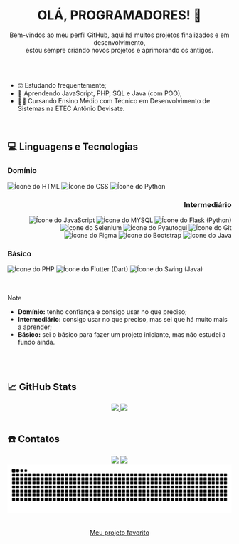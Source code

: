 <div align="center">
  
# OLÁ, PROGRAMADORES! 👋

Bem-vindos ao meu perfil GitHub, aqui há muitos projetos finalizados e em desenvolvimento, <br> estou sempre criando novos projetos e aprimorando os antigos.
</div>
<br><br>
  
- 🤓 Estudando frequentemente;  
- 📒 Aprendendo JavaScript, PHP, SQL e Java (com POO);  
- 👨‍🎓 Cursando Ensino Médio com Técnico em Desenvolvimento de Sistemas na ETEC Antônio Devisate.  
<br><br>


## 💻 Linguagens e Tecnologias

<div style="display:inline_block" align="left">
  
  ### Domínio
  <img title="HTML" alt="Ícone do HTML" src="https://img.shields.io/badge/-HTML-f16529?style=flat-square&logo=html5&logoColor=white" />
  <img title="CSS" alt="Ícone do CSS" src="https://img.shields.io/badge/-CSS-45b8d8?style=flat-square&logo=css&logoColor=white" />
  <img title="Python" alt="Ícone do Python" src="https://img.shields.io/badge/-Python-3a76a7?style=flat-square&logo=python&logoColor=white" />
</div>

<div style="display:inline_block" align="right">

  ### Intermediário
  <img title="JavaScript" alt="Ícone do JavaScript" src="https://img.shields.io/badge/-JavaScript-faca1b?style=flat-square&logo=javascript&logoColor=grey" />
  <img title="MySQL" alt="Ícone do MYSQL" src="https://img.shields.io/badge/-MySQL-0b6495?style=flat-square&logo=mysql&logoColor=white" />
  <img title="Flask (Python)" alt="Ícone do Flask (Python)" src="https://img.shields.io/badge/-Flask(Python)-d9d9d9?style=flat-square&logo=flask&logoColor=black" />
  <img title="Selenium (Python)" alt="Ícone do Selenium" src="https://img.shields.io/badge/-Selenium(Python)-78909c?style=flat-square&logo=selenium&logoColor=white" />
  <img title="Pyautogui (Python)" alt="Ícone do Pyautogui" src="https://img.shields.io/badge/-Pyautogui(Python)-ffca1d?style=flat-square&logo=pyautogui&logoColor=white" />
  <img title="Git" alt="Ícone do Git" src="https://img.shields.io/badge/-Git-f4511e?style=flat-square&logo=git&logoColor=white" />
  <img title="Figma" alt="Ícone do Figma" src="https://img.shields.io/badge/-Figma-a259ff?style=flat-square&logo=figma&logoColor=white" />
  <img title="Bootstrap" alt="Ícone do Bootstrap" src="https://img.shields.io/badge/-Bootstrap-7c4dff?style=flat-square&logo=bootstrap&logoColor=white" />
  <img title="Java" alt="Ícone do Java" src="https://img.shields.io/badge/-Java-087194?style=flat-square&logo=java&logoColor=white" />
</div>

### Básico
<div style="display:inline_block">
  <img title="PHP" alt="Ícone do PHP" src="https://img.shields.io/badge/-PHP-7f45b0?style=flat-square&logo=php&logoColor=white" />
  <img title="Flutter (Dart)" alt="Ícone do Flutter (Dart)" src="https://img.shields.io/badge/-Flutter(Dart)-3484c5?style=flat-square&logo=flutter&logoColor=white" />
  <img title="Swing (Java)" alt="Ícone do Swing (Java)" src="https://img.shields.io/badge/-Swing(Java)-ee4c4b?style=flat-square&logo=swing&logoColor=white" />
</div>
  <!--
  <img height="40" width="40" align="center" src="https://cdn.jsdelivr.net/gh/devicons/devicon@latest/icons/css3/css3-original.svg" title="CSS" alt="ícone do CSS"/>
  <img height="40" width="40" align="center" src="https://cdn.jsdelivr.net/gh/devicons/devicon@latest/icons/python/python-original.svg" title="Python" alt="ícone do Python"/>
  <img height="40" width="40" align="center" src="https://github.com/user-attachments/assets/85bdac77-ad11-4212-8b0d-76fecc61f3df" title="JavaScript" alt="ícone do JavaScript"/>
  <img height="40" width="40" align="center" src="https://github.com/user-attachments/assets/eead1add-acb2-4bd3-b0ac-d2d69230a4a1" title="SQL" alt="ícone do SQL"/>
  <img height="40" width="40" align="center" src="https://github.com/user-attachments/assets/003dfbc2-3569-4b38-ae3c-25cad938b435" title="Flask (Python)" alt="ícone do Flask"/>
  <img height="40" width="40" align="center" src="https://github.com/user-attachments/assets/bbc472cc-c247-41d0-9964-d7c4f9e22ebe" title="Selenium (Python)" alt="ícone do Selenium (Python)"/>
  <img height="40" width="40" align="center" src="https://github.com/user-attachments/assets/f372e893-5c48-4811-ad64-11121d207c7b" title="Pyautogui (Python)" alt="ícone do Pyautogui (Python)"/>
  <img height="40" width="40" align="center" src="https://github.com/user-attachments/assets/1a2e7336-da2e-471e-9aca-021bdb4663b6" title="Git" alt="ícone do Git"/>
  <img height="40" width="40" align="center" src="https://github.com/user-attachments/assets/4ce215d4-a016-46c1-b0b2-cbb198987d09" title="Figma" alt="ícone do Figma"/>
  <img height="40" width="40" align="center" src="https://github.com/user-attachments/assets/0ff6d368-6b20-4e7e-b983-5a05428f0725" title="Bootstrap (HTML e CSS)" alt="ícone do Bootstrap"/>
  <img height="40" width="40" align="center" src="https://github.com/user-attachments/assets/88e803bd-167f-422e-aad1-58bbe85fc0ac" title="Java" alt="ícone do Java"/>
  # <img height="30px" width="30px" src="https://cdn.jsdelivr.net/gh/devicons/devicon@latest/icons/nodejs/nodejs-plain-wordmark.svg" alt="ícone do Node.JS"/>
  <img height="40" width="40" align="center" src="https://github.com/user-attachments/assets/11b7988b-0435-4142-b193-e18bf54ae322" title="PHP" alt="ícone do PHP"/>
  <img height="40" width="40" align="center" src="https://github.com/user-attachments/assets/8ac1a07b-1e23-4fbb-8a64-3bf918e4220b" title="Flutter (Dart)" alt="ícone do Flutter"/>
  <img height="40" width="40" align="center" src="https://github.com/user-attachments/assets/fe31ea1a-e47f-44d6-b849-a2983e0db211" title="Swing (Java)" alt="ícone do Swing"/>
-->
<br><br>

> [!NOTE]
> * **Domínio:** tenho confiança e consigo usar no que preciso;<br>
> * **Intermediário:** consigo usar no que preciso, mas sei que há muito mais a aprender;<br>
> * **Básico:** sei o básico para fazer um projeto iniciante, mas não estudei a fundo ainda.

<br><br>

## 📈 GitHub Stats

<div align="center">
  <a href="https://github.com/GuilhermeAbreu12">
    <img height="165em" src="https://github-readme-stats.vercel.app/api?username=GuilhermeAbreu12&show_icons=true&theme=holi"/>
    <img height="165em" src="https://github-readme-stats.vercel.app/api/top-langs/?username=GuilhermeAbreu12&layout=compact&theme=holi"/>
  </a>
</div>
<br>

## ☎️ Contatos
<div align="center">
  <a href="mailto:guilhermesabreu08@gmail.com" target="_blank">
    <img src="https://img.shields.io/badge/-Gmail-%23333?style=for-the-badge&logo=gmail&logoColor=white"></a>
  <a href="https://www.linkedin.com/in/guilherme-souza-de-abreu-84667432a" target="_blank">
    <img src="https://img.shields.io/badge/-LinkedIn-%230077B5?style=for-the-badge&logo=linkedin&logoColor=white"></a>
</div>

<picture>
  <source media="(prefers-color-scheme: dark)" srcset="https://raw.githubusercontent.com/GuilhermeAbreu12/GuilhermeAbreu12/output/github-contribution-grid-snake-dark.svg">
  <source media="(prefers-color-scheme: light)" srcset="https://raw.githubusercontent.com/GuilhermeAbreu12/GuilhermeAbreu12/output/github-contribution-grid-snake.svg">
  <img alt="github contribution grid snake animation" src="https://raw.githubusercontent.com/GuilhermeAbreu12/GuilhermeAbreu12/output/github-contribution-grid-snake.svg">
</picture>
<br><br>
<div align="center">
  
[Meu projeto favorito](https://erahistorica.netlify.app/)
</div>
